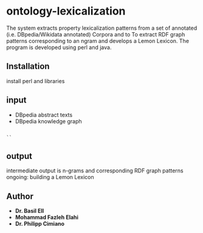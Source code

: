 
ontology-lexicalization
================================
The system extracts property lexicalization patterns from a set of annotated (i.e. DBpedia/Wikidata annotated) Corpora and to To extract RDF graph patterns corresponding to an ngram and develops a Lemon Lexicon. 
The program is developed using perl and java.

Installation
------------
install perl and libraries

input
------------
* DBpedia abstract texts
* DBpedia knowledge graph
```

``

```
output
------------
intermediate output is n-grams and corresponding RDF graph patterns
ongoing: building a Lemon Lexicon 


## Author
* **Dr. Basil Ell**
* **Mohammad Fazleh Elahi**
* **Dr. Philipp Cimiano**

